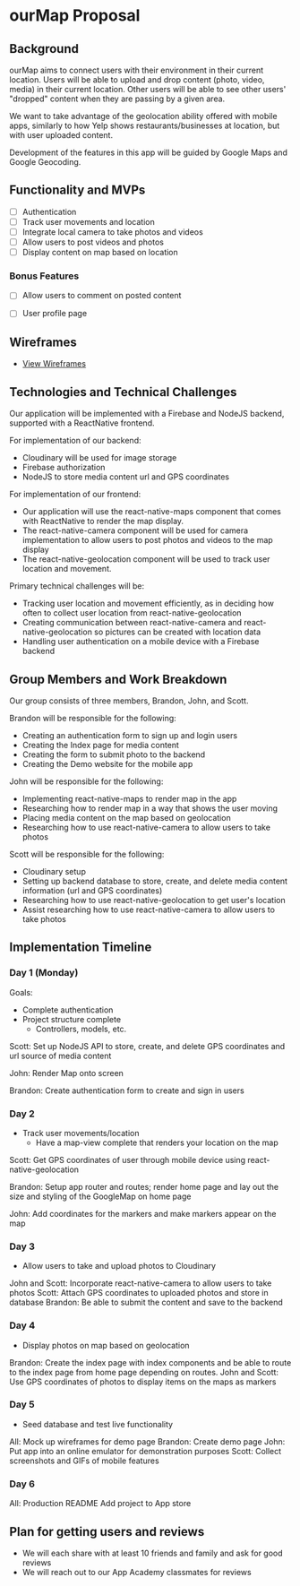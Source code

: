 # ourMap Proposal

## Background

ourMap aims to connect users with their environment in their current location. Users will be able to upload and drop content (photo, video, media) in their current location. Other users will be able to see other users' "dropped" content when they are passing by a given area.

We want to take advantage of the geolocation ability offered with mobile apps, similarly to how Yelp shows restaurants/businesses at location, but with user uploaded content. 

Development of the features in this app will be guided by Google Maps and Google Geocoding. 

## Functionality and MVPs

- [ ] Authentication
- [ ] Track user movements and location
- [ ] Integrate local camera to take photos and videos
- [ ] Allow users to post videos and photos
- [ ] Display content on map based on location

### Bonus Features

- [ ] Allow users to comment on posted content
- [ ] User profile page


## Wireframes
* [View Wireframes][wireframes]

[wireframes]: /docs/wireframes

## Technologies and Technical Challenges

Our application will be implemented with a Firebase and NodeJS backend, supported with a ReactNative frontend. 

For implementation of our backend:

- Cloudinary will be used for image storage
- Firebase authorization 
- NodeJS to store media content url and GPS coordinates

For implementation of our frontend:

- Our application will use the react-native-maps component that comes with ReactNative to render the map display. 
- The react-native-camera component will be used for camera implementation to allow users to post photos and videos to the map display
- The react-native-geolocation component will be used to track user location and movement.    

Primary technical challenges will be:
- Tracking user location and movement efficiently, as in deciding how often to collect user location from react-native-geolocation
- Creating communication between react-native-camera and react-native-geolocation so pictures can be created with location data
- Handling user authentication on a mobile device with a Firebase backend


## Group Members and Work Breakdown

Our group consists of three members, Brandon, John, and Scott.

Brandon will be responsible for the following:

- Creating an authentication form to sign up and login users
- Creating the Index page for media content
- Creating the form to submit photo to the backend 
- Creating the Demo website for the mobile app

John will be responsible for the following:

- Implementing react-native-maps to render map in the app
- Researching how to render map in a way that shows the user moving
- Placing media content on the map based on geolocation
- Researching how to use react-native-camera to allow users to take photos

Scott will be responsible for the following:

- Cloudinary setup 
- Setting up backend database to store, create, and delete media content information (url and GPS coordinates)
- Researching how to use react-native-geolocation to get user's location
- Assist researching how to use react-native-camera to allow users to take photos


## Implementation Timeline

### Day 1 (Monday)

Goals: 
- Complete authentication
- Project structure complete
	- Controllers, models, etc.

Scott: Set up NodeJS API to store, create, and delete GPS coordinates and url source of media content

John: Render Map onto screen

Brandon: Create authentication form to create and sign in users


### Day 2 

- Track user movements/location
	- Have a map-view complete that renders your location on the map

Scott: Get GPS coordinates of user through mobile device using react-native-geolocation

Brandon: Setup app router and routes; render home page and lay out the size and styling of the GoogleMap on home page

John: Add coordinates for the markers and make markers appear on the map

### Day 3

- Allow users to take and upload photos to Cloudinary

John and Scott: Incorporate react-native-camera to allow users to take photos
Scott: Attach GPS coordinates to uploaded photos and store in database
Brandon: Be able to submit the content and save to the backend 

### Day 4

- Display photos on map based on geolocation

Brandon: Create the index page with index components and be able to route to the index page from home page depending on routes.
John and Scott: Use GPS coordinates of photos to display items on the maps as markers

### Day 5

- Seed database and test live functionality

All: Mock up wireframes for demo page
Brandon: Create demo page 
John: Put app into an online emulator for demonstration purposes
Scott: Collect screenshots and GIFs of mobile features

### Day 6

All: Production README
Add project to App store

## Plan for getting users and reviews
- We will each share with at least 10 friends and family and ask for good reviews
- We will reach out to our App Academy classmates for reviews
